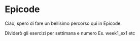 # Epicode
Ciao, spero di fare un bellisimo percorso qui in Epicode.

Dividerò gli esercizi per settimana e numero Es. week1_ex1 etc 
